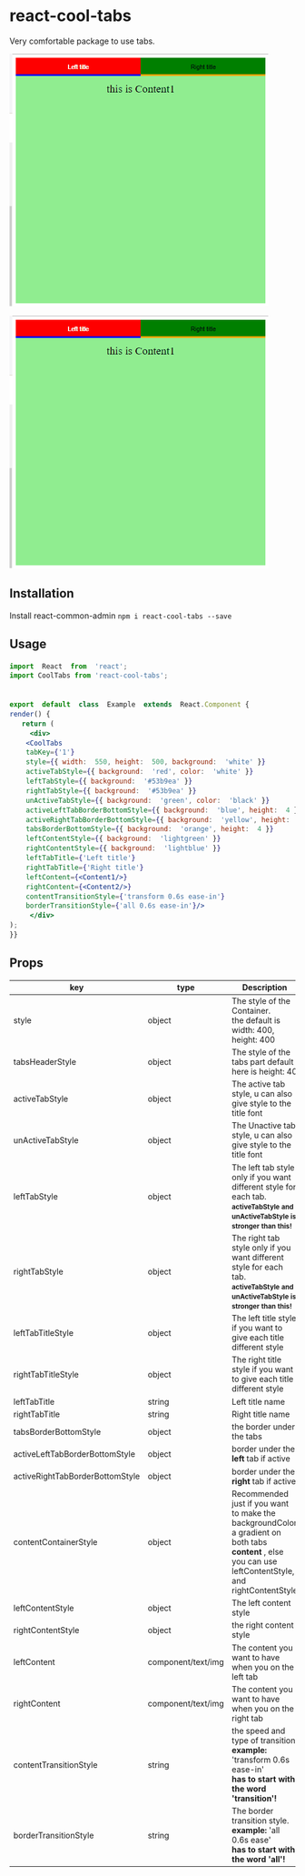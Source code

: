 # react-cool-tabs

Very comfortable package to use tabs.

![](basicGif.gif)

![](basicGif.gif)

## Installation

 Install react-common-admin
	```
npm i react-cool-tabs --save
	```



## Usage

```jsx
import  React  from  'react';
import CoolTabs from 'react-cool-tabs';


export  default  class  Example  extends  React.Component {
render() {
   return (
     <div>
	<CoolTabs
	tabKey={'1'}
	style={{ width:  550, height:  500, background:  'white' }}
	activeTabStyle={{ background:  'red', color:  'white' }}
	leftTabStyle={{ background:  '#53b9ea' }}
	rightTabStyle={{ background:  '#53b9ea' }}
	unActiveTabStyle={{ background:  'green', color:  'black' }}
	activeLeftTabBorderBottomStyle={{ background:  'blue', height:  4 }}
	activeRightTabBorderBottomStyle={{ background:  'yellow', height:  4 }}
	tabsBorderBottomStyle={{ background:  'orange', height:  4 }}
	leftContentStyle={{ background:  'lightgreen' }}
	rightContentStyle={{ background:  'lightblue' }}
	leftTabTitle={'Left title'}
	rightTabTitle={'Right title'}
	leftContent={<Content1/>}
	rightContent={<Content2/>}
	contentTransitionStyle={'transform 0.6s ease-in'}
	borderTransitionStyle={'all 0.6s ease-in'}/>
     </div>
);
}}
```

## Props
| key | type | Description|
|-----|--|--|
|style|object|The style of the Container. <br />the default is width: 400, height: 400|
|tabsHeaderStyle|object|The style of the tabs part default here is height: 40|
|activeTabStyle|object|The active tab style, u can also give style to the title font|
unActiveTabStyle|object| The Unactive tab style, u can also give style to the title font
leftTabStyle|object| The left tab style only if you want different style for each tab.<br /> **<small>activeTabStyle and unActiveTabStyle is stronger than this!</small>**| 
rightTabStyle|object| The right tab style only if you want different style for each tab.<br /> **<small>activeTabStyle and unActiveTabStyle is stronger than this!</small>**| 
leftTabTitleStyle|object|The left title style if you want to give each title different style
rightTabTitleStyle|object|The right title style if you want to give each title different style
leftTabTitle|string|Left title name
rightTabTitle|string|Right title name
tabsBorderBottomStyle|object|the border under the tabs|
activeLeftTabBorderBottomStyle|object|border under the **left** tab if active|
activeRightTabBorderBottomStyle|object|border under the **right** tab if active|
contentContainerStyle|object| Recommended just if you want to make the backgroundColor a gradient on both tabs **content** , else you can use leftContentStyle, and rightContentStyle
leftContentStyle|object|The left content style|
rightContentStyle|object|the right content style|
leftContent|component/text/img|The content you want to have when you on the left tab|
rightContent|component/text/img|The content you want to have when you on the right tab|
contentTransitionStyle|string|the speed and type of transition.<br />**example:** 'transform 0.6s ease-in' <br />**has to start with the word 'transition'!**|
borderTransitionStyle|string|The border transition style.<br /> **example:**  'all 0.6s ease'<br />**has to start with the word 'all'!**|

